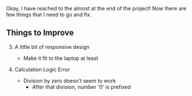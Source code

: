 Okay, I have reached to the almost at the end of the project!
Now there are few things that I need to go and fix.

## Things to Improve

<!-- 1. When number, operator, enter, deciaml whatever is being typed, it 
needs to show some effect to prove that they are actually being processed otherwise you won't really know when you click the operator or press the enter. -->

<!-- 2. When number is negative, or has a decimal value, text direction is reversed so it looks weird -->

3. A little bit of responsive design
    - Make it fit to the laptop at least

4. Calculation Logic Error
    - Division by zero doesn't seem to work
        - After that division, number '0' is prefixed
